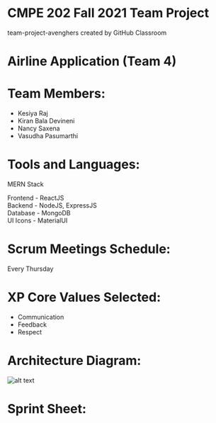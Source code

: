 # CMPE 202 Fall 2021 Team Project
team-project-avenghers created by GitHub Classroom
# Airline Application (Team 4)
# Team Members:
* Kesiya Raj 
* Kiran Bala Devineni
* Nancy Saxena
* Vasudha Pasumarthi
# Tools and Languages:
MERN Stack

Frontend - ReactJS <br />
Backend - NodeJS, ExpressJS <br />
Database - MongoDB <br />
UI Icons - MaterialUI <br />
# Scrum Meetings Schedule:
Every Thursday
# XP Core Values Selected:
* Communication
* Feedback
* Respect
# Architecture Diagram:
![alt text](https://github.com/gopinathsjsu/team-project-avenghers/tree/Kesiya/blob/kesiya/images/Architecture_Dia.jpeg?raw=true)
# Sprint Sheet:

